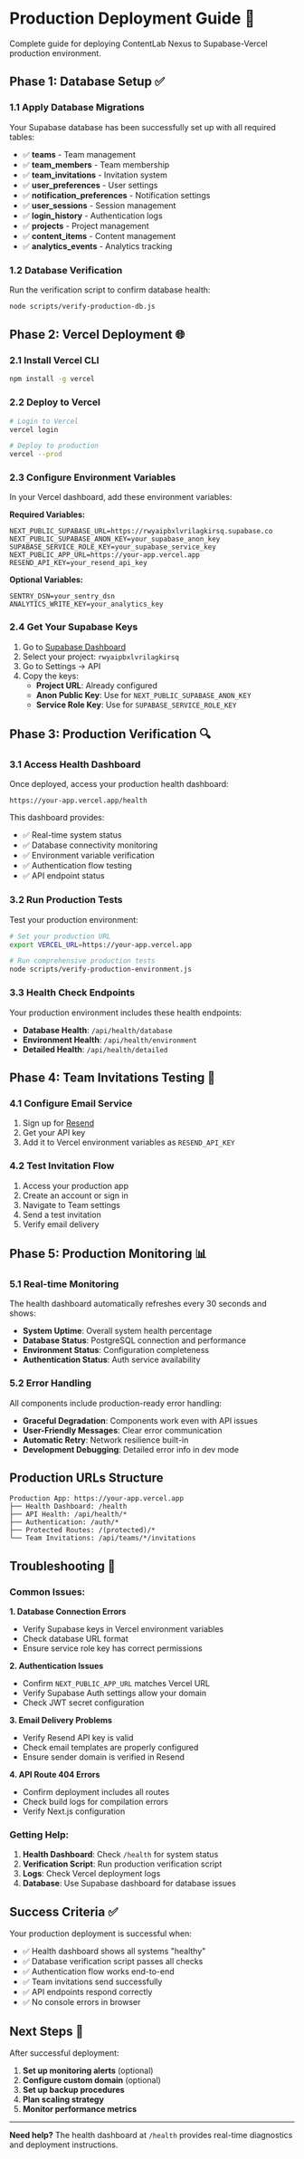 # Production Deployment Guide 🚀

Complete guide for deploying ContentLab Nexus to Supabase-Vercel production environment.

## Phase 1: Database Setup ✅

### 1.1 Apply Database Migrations

Your Supabase database has been successfully set up with all required tables:

- ✅ **teams** - Team management
- ✅ **team_members** - Team membership
- ✅ **team_invitations** - Invitation system
- ✅ **user_preferences** - User settings
- ✅ **notification_preferences** - Notification settings
- ✅ **user_sessions** - Session management
- ✅ **login_history** - Authentication logs
- ✅ **projects** - Project management
- ✅ **content_items** - Content management
- ✅ **analytics_events** - Analytics tracking

### 1.2 Database Verification

Run the verification script to confirm database health:

```bash
node scripts/verify-production-db.js
```

## Phase 2: Vercel Deployment 🌐

### 2.1 Install Vercel CLI

```bash
npm install -g vercel
```

### 2.2 Deploy to Vercel

```bash
# Login to Vercel
vercel login

# Deploy to production
vercel --prod
```

### 2.3 Configure Environment Variables

In your Vercel dashboard, add these environment variables:

**Required Variables:**

```env
NEXT_PUBLIC_SUPABASE_URL=https://rwyaipbxlvrilagkirsq.supabase.co
NEXT_PUBLIC_SUPABASE_ANON_KEY=your_supabase_anon_key
SUPABASE_SERVICE_ROLE_KEY=your_supabase_service_key
NEXT_PUBLIC_APP_URL=https://your-app.vercel.app
RESEND_API_KEY=your_resend_api_key
```

**Optional Variables:**

```env
SENTRY_DSN=your_sentry_dsn
ANALYTICS_WRITE_KEY=your_analytics_key
```

### 2.4 Get Your Supabase Keys

1. Go to [Supabase Dashboard](https://supabase.com/dashboard)
2. Select your project: `rwyaipbxlvrilagkirsq`
3. Go to Settings → API
4. Copy the keys:
   - **Project URL**: Already configured
   - **Anon Public Key**: Use for `NEXT_PUBLIC_SUPABASE_ANON_KEY`
   - **Service Role Key**: Use for `SUPABASE_SERVICE_ROLE_KEY`

## Phase 3: Production Verification 🔍

### 3.1 Access Health Dashboard

Once deployed, access your production health dashboard:

```
https://your-app.vercel.app/health
```

This dashboard provides:

- ✅ Real-time system status
- ✅ Database connectivity monitoring
- ✅ Environment variable verification
- ✅ Authentication flow testing
- ✅ API endpoint status

### 3.2 Run Production Tests

Test your production environment:

```bash
# Set your production URL
export VERCEL_URL=https://your-app.vercel.app

# Run comprehensive production tests
node scripts/verify-production-environment.js
```

### 3.3 Health Check Endpoints

Your production environment includes these health endpoints:

- **Database Health**: `/api/health/database`
- **Environment Health**: `/api/health/environment`
- **Detailed Health**: `/api/health/detailed`

## Phase 4: Team Invitations Testing 📧

### 4.1 Configure Email Service

1. Sign up for [Resend](https://resend.com)
2. Get your API key
3. Add it to Vercel environment variables as `RESEND_API_KEY`

### 4.2 Test Invitation Flow

1. Access your production app
2. Create an account or sign in
3. Navigate to Team settings
4. Send a test invitation
5. Verify email delivery

## Phase 5: Production Monitoring 📊

### 5.1 Real-time Monitoring

The health dashboard automatically refreshes every 30 seconds and shows:

- **System Uptime**: Overall system health percentage
- **Database Status**: PostgreSQL connection and performance
- **Environment Status**: Configuration completeness
- **Authentication Status**: Auth service availability

### 5.2 Error Handling

All components include production-ready error handling:

- **Graceful Degradation**: Components work even with API issues
- **User-Friendly Messages**: Clear error communication
- **Automatic Retry**: Network resilience built-in
- **Development Debugging**: Detailed error info in dev mode

## Production URLs Structure

```
Production App: https://your-app.vercel.app
├── Health Dashboard: /health
├── API Health: /api/health/*
├── Authentication: /auth/*
├── Protected Routes: /(protected)/*
└── Team Invitations: /api/teams/*/invitations
```

## Troubleshooting 🔧

### Common Issues:

**1. Database Connection Errors**

- Verify Supabase keys in Vercel environment variables
- Check database URL format
- Ensure service role key has correct permissions

**2. Authentication Issues**

- Confirm `NEXT_PUBLIC_APP_URL` matches Vercel URL
- Verify Supabase Auth settings allow your domain
- Check JWT secret configuration

**3. Email Delivery Problems**

- Verify Resend API key is valid
- Check email templates are properly configured
- Ensure sender domain is verified in Resend

**4. API Route 404 Errors**

- Confirm deployment includes all routes
- Check build logs for compilation errors
- Verify Next.js configuration

### Getting Help:

1. **Health Dashboard**: Check `/health` for system status
2. **Verification Script**: Run production verification script
3. **Logs**: Check Vercel deployment logs
4. **Database**: Use Supabase dashboard for database issues

## Success Criteria ✅

Your production deployment is successful when:

- ✅ Health dashboard shows all systems "healthy"
- ✅ Database verification script passes all checks
- ✅ Authentication flow works end-to-end
- ✅ Team invitations send successfully
- ✅ API endpoints respond correctly
- ✅ No console errors in browser

## Next Steps 🎯

After successful deployment:

1. **Set up monitoring alerts** (optional)
2. **Configure custom domain** (optional)
3. **Set up backup procedures**
4. **Plan scaling strategy**
5. **Monitor performance metrics**

---

**Need help?** The health dashboard at `/health` provides real-time diagnostics and deployment instructions.
